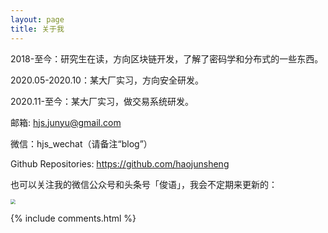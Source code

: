 ```yaml
---
layout: page
title: 关于我 
---
```


2018-至今：研究生在读，方向区块链开发，了解了密码学和分布式的一些东西。

2020.05-2020.10：某大厂实习，方向安全研发。

2020.11-至今：某大厂实习，做交易系统研发。


邮箱: hjs.junyu@gmail.com

微信：hjs_wechat（请备注“blog”）

Github Repositories: https://github.com/haojunsheng

也可以关注我的微信公众号和头条号「俊语」，我会不定期来更新的：

<img src="https://cdn.jsdelivr.net/gh/haojunsheng/ImageHost/img/20201022192455.png" style="zoom:50%;" />

{% include comments.html %}